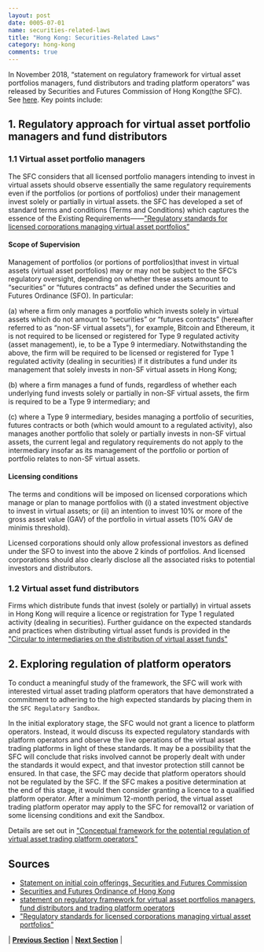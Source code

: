 ```yaml
---
layout: post
date: 0005-07-01
name: securities-related-laws
title: "Hong Kong: Securities-Related Laws"
category: hong-kong
comments: true
---
```

In November 2018, “statement on regulatory framework for virtual asset portfolios managers, fund distributors and trading platform operators” was released by Securities and Futures Commission of Hong Kong(the SFC). See [here](https://www.sfc.hk/web/EN/news-and-announcements/policy-statements-and-announcements/reg-framework-virtual-asset-portfolios-managers-fund-distributors-trading-platform-operators.html). Key points include:

## 1.	Regulatory approach for virtual asset portfolio managers and fund distributors
### 1.1	Virtual asset portfolio managers 

The SFC considers that all licensed portfolio managers intending to invest in virtual assets should observe essentially the same regulatory requirements even if the portfolios (or portions of portfolios) under their management invest solely or partially in virtual assets.
the SFC has developed a set of standard terms and conditions (Terms and Conditions) which captures the essence of the Existing Requirements——["Regulatory standards for licensed corporations managing virtual asset portfolios”](https://www.sfc.hk/web/EN/files/ER/PDF/App%201%20-%20Reg%20standards%20for%20VA%20portfolio%20mgrs_eng.pdf)

#### Scope of Supervision

Management of portfolios (or portions of portfolios)that invest in virtual assets (virtual asset portfolios) may or may not be subject to the SFC’s regulatory oversight, depending on whether these assets amount to “securities” or “futures contracts” as defined under the Securities and Futures Ordinance (SFO). In particular:

(a) where a firm only manages a portfolio which invests solely in virtual assets which do not amount to “securities” or “futures contracts” (hereafter referred to as “non-SF virtual assets”), for example, Bitcoin and Ethereum, it is not required to be licensed or registered for Type 9 regulated activity (asset management), ie, to be a Type 9 intermediary. Notwithstanding the above, the firm will be required to be licensed or registered for Type 1 regulated activity (dealing in securities) if it distributes a fund under its management that solely invests in non-SF virtual assets in Hong Kong;

(b) where a firm manages a fund of funds, regardless of whether each underlying fund invests solely or partially in non-SF virtual assets, the firm is required to be a Type 9 intermediary; and

(c) where a Type 9 intermediary, besides managing a portfolio of securities, futures contracts or both (which would amount to a regulated activity), also manages another portfolio that solely or partially invests in non-SF virtual assets, the current legal and regulatory requirements do not apply to the intermediary insofar as its management of the portfolio or portion of portfolio relates to non-SF virtual assets.

#### Licensing conditions

The terms and conditions will be imposed on licensed corporations which manage or plan to manage portfolios with (i) a stated investment objective to invest in virtual assets; or (ii) an intention to invest 10% or more of the gross asset value (GAV) of the portfolio in virtual assets (10% GAV de minimis threshold).

Licensed corporations should only allow professional investors as defined under the SFO to invest into the above 2 kinds of portfolios. And licensed corporations should also clearly disclose all the associated risks to potential investors and distributors.

### 1.2	Virtual asset fund distributors 

Firms which distribute funds that invest (solely or partially) in virtual assets in Hong Kong will require a licence or registration for Type 1 regulated activity (dealing in securities). Further guidance on the expected standards and practices when distributing virtual asset funds is provided in the ["Circular to intermediaries on the distribution of virtual asset funds"]( https://www.sfc.hk/edistributionWeb/gateway/EN/circular/doc?refNo=18EC77)

## 2.	Exploring regulation of platform operators

To conduct a meaningful study of the framework, the SFC will work with interested virtual asset trading platform operators that have demonstrated a commitment to adhering to the high expected standards by placing them in the ```SFC Regulatory Sandbox```.

In the initial exploratory stage, the SFC would not grant a licence to platform operators. Instead, it would discuss its expected regulatory standards with platform operators and observe the live operations of the virtual asset trading platforms in light of these standards. It may be a possibility that the SFC will conclude that risks involved cannot be properly dealt with under the standards it would expect, and that investor protection still cannot be ensured. In that case, the SFC may decide that platform operators should not be regulated by the SFC. If the SFC makes a positive determination at the end of this stage, it would then consider granting a licence to a qualified platform operator. After a minimum 12-month period, the virtual asset trading platform operator may apply to the SFC for removal12 or variation of some licensing conditions and exit the Sandbox.

Details are set out in ["Conceptual framework for the potential regulation of virtual asset trading platform operators"]( https://www.sfc.hk/web/EN/files/ER/PDF/App%202_%20Conceptual%20framework%20for%20VA%20trading%20platform_eng.pdf)



Sources
------ 

- [Statement on initial coin offerings, Securities and Futures Commission](http://www.sfc.hk/web/EN/news-and-announcements/policy-statements-and-announcements/statement-on-initial-coin-offerings.html)
- [Securities and Futures Ordinance of Hong Kong]( http://www.sfc.hk/web/EN/pdf/laws/sfo/1/Ordinance/5%20of%202002.pdf)
- [statement on regulatory framework for virtual asset portfolios managers, fund distributors and trading platform operators](https://www.sfc.hk/web/EN/news-and-announcements/policy-statements-and-announcements/reg-framework-virtual-asset-portfolios-managers-fund-distributors-trading-platform-operators.html)
- ["Regulatory standards for licensed corporations managing virtual asset portfolios”](https://www.sfc.hk/web/EN/files/ER/PDF/App%201%20-%20Reg%20standards%20for%20VA%20portfolio%20mgrs_eng.pdf)


| **[Previous Section](https://neo-project.github.io/global-blockchain-compliance-hub//hong-kong/hong-kong-laws-token-sales.html)** | **[Next Section](https://neo-project.github.io/global-blockchain-compliance-hub//hong-kong/hong-kong-privacy-and-data-protection.html)** |
